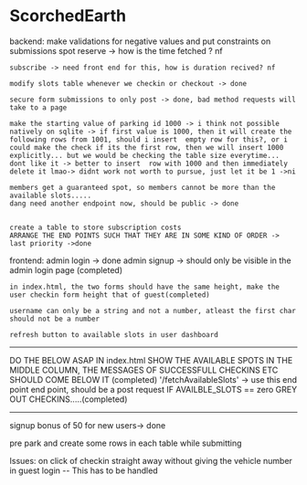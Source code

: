 # ScorchedEarth
backend:
make validations for negative values and put constraints on submissions
    spot reserve -> how is the time fetched ? nf

    subscribe -> need front end for this, how is duration recived? nf

    modify slots table whenever we checkin or checkout -> done

    secure form submissions to only post -> done, bad method requests will take to a page 

    make the starting value of parking id 1000 -> i think not possible natively on sqlite -> if first value is 1000, then it will create the following rows from 1001, should i insert  empty row for this?, or i could make the check if its the first row, then we will insert 1000 explicitly... but we would be checking the table size everytime... dont like it -> better to insert  row with 1000 and then immediately delete it lmao-> didnt work not worth to pursue, just let it be 1 ->ni

    members get a guaranteed spot, so members cannot be more than the available slots.....
    dang need another endpoint now, should be public -> done


    create a table to store subscription costs
    ARRANGE THE END POINTS SUCH THAT THEY ARE IN SOME KIND OF ORDER -> last priority ->done

frontend:
    admin login -> done 
    admin signup -> should only be visible in the admin login page (completed)
    
    in index.html, the two forms should have the same height, make the user checkin form height that of guest(completed)

    username can only be a string and not a number, atleast the first char should not be a number

    refresh button to available slots in user dashboard
****************************************************************************
DO THE BELOW ASAP
    IN index.html SHOW THE AVAILABLE SPOTS IN THE MIDDLE COLUMN, THE MESSAGES OF SUCCESSFULL CHECKINS ETC SHOULD COME BELOW IT (completed)
        '/fetchAvailableSlots' -> use this end point end point, should be a post request
    IF AVAILBLE_SLOTS  == zero GREY OUT CHECKINS.....(completed)
****************************************************************************

signup bonus of 50 for new users-> done

pre park and create some rows in each table while submitting

Issues:
on click of checkin straight away without giving the vehicle number in guest login -- This has to be handled
